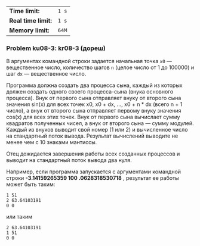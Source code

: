 |                      |       |
|----------------------|-------|
| **Time limit:**      | `1 s` |
| **Real time limit:** | `1 s` |
| **Memory limit:**    | `64M` |


### Problem ku08-3: kr08-3 (дореш)

В аргументах командной строки задается начальная точка `x0` —
вещественное число, количество шагов `n` (целое число от 1 до
100000) и шаг `dx` — вещественное число.

Программа должна создать два процесса сына, каждый из которых
должен создать одного своего процесса-сына (внука основного
процесса). Внук от первого сына отправляет внуку от второго сына
значения sin(x) для всех точек x0, x0 + dx, ..., x0 + n * dx
(всего n + 1 число), а внук от второго сына отправляет первому
внуку значения cos(x) для всех этих точек. Внук от первого сына
вычислает сумму квадратов полученных чисел, а внук от второго
сына — сумму модулей. Каждый из внуков выводит свой номер (1 или
2) и вычисленное число на стандартный поток вывода. Результат
вычислений выводите не менее чем с 10 знаками мантиссы.

Отец дожидается завершения работы всех созданных процессов и
выводит на стандартный поток вывода два нуля.

Например, если программа запускается с аргументами командной
строки **-3.14159265359 100 .0628318530718** , результат ее
работы может быть таким:

    
    
    1 51
    2 63.64103191
    0 0

или таким

    
    
    2 63.64103191
    1 51
    0 0

